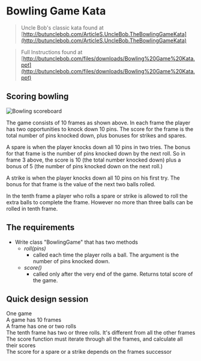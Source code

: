 Bowling Game Kata
=================
> Uncle Bob's classic kata found at [http://butunclebob.com/ArticleS.UncleBob.TheBowlingGameKata](http://butunclebob.com/ArticleS.UncleBob.TheBowlingGameKata)

> Full Instructions found at [http://butunclebob.com/files/downloads/Bowling%20Game%20Kata.ppt](http://butunclebob.com/files/downloads/Bowling%20Game%20Kata.ppt)

[bowling-score]: http://www.wpclipart.com/recreation/sports/bowling/bowling_scoresheet_example.png "bowling score card"


## Scoring bowling

![Bowling scoreboard][bowling-score]

The game consists of 10 frames as shown above.  In each frame the player has two opportunities to knock down 10 pins.  The score for the frame is the total number of pins knocked down, plus bonuses for strikes and spares.

A spare is when the player knocks down all 10 pins in two tries.  The bonus for that frame is the number of pins knocked down by the next roll.  So in frame 3 above, the score is 10 (the total number knocked down) plus a bonus of 5 (the number of pins knocked down on the next roll.)

A strike is when the player knocks down all 10 pins on his first try.  The bonus for that frame is the value of the next two balls rolled.

In the tenth frame a player who rolls a spare or strike is allowed to roll the extra balls to complete the frame.  However no more than three balls can be rolled in tenth frame.


## The requirements

* Write class "BowlingGame" that has two methods
	- *roll(pins)*
		- called each time the player rolls a ball. The argument is the number of pins knocked down.
	- *score()*
		- called only after the very end of the game. Returns total score of the game.


## Quick design session

One game  
A game has 10 frames  
A frame has one or two rolls  
The tenth frame has two or three rolls. It's different from all the other frames  
The score function must iterate through all the frames, and calculate all their scores  
The score for a spare or a strike depends on the frames successor
